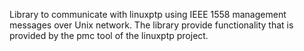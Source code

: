 Library to communicate with linuxptp using IEEE 1558 management messages over Unix network.
The library provide functionality that is provided by the pmc tool of the linuxptp project.

